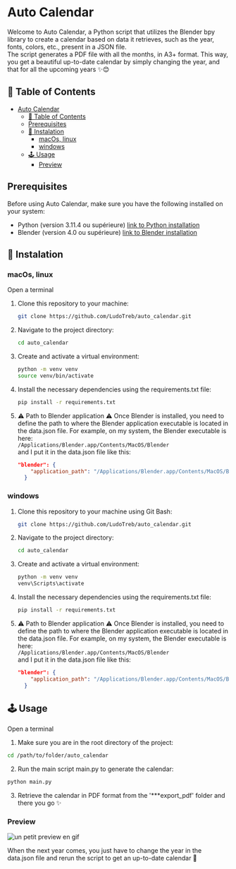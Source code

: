 
# Auto Calendar

Welcome to Auto Calendar, a Python script that utilizes the Blender bpy library to create a calendar based on data it retrieves, such as the year, fonts, colors, etc., present in a JSON file.  
The script generates a PDF file with all the months, in A3+ format.
This way, you get a beautiful up-to-date calendar by simply changing the year, and that for all the upcoming years ✨😊

## 📕 Table of Contents
- [Auto Calendar](#auto-calendar)
  - [📕 Table of Contents](#-table-of-contents)
  - [Prerequisites](#prerequisites)
  - [🧰 Instalation](#-instalation)
    - [macOs, linux](#macos-linux)
    - [windows](#windows)
  - [🕹️ Usage](#️-usage)
    - [Preview](#preview)


## Prerequisites
Before using Auto Calendar, make sure you have the following installed on your system:

- Python (version 3.11.4 ou supérieure) [link to Python installation](https://www.python.org/downloads/)
- Blender (version 4.0 ou supérieure) [link to Blender installation](https://www.blender.org/download/)



## 🧰 Instalation

### macOs, linux
Open a terminal

1. Clone this repository to your machine:
   ````bash
   git clone https://github.com/LudoTreb/auto_calendar.git

    ````

2. Navigate to the project directory:
   ````bash
   cd auto_calendar

    ```` 
3. Create and activate a virtual environment:
    ````bash
    python -m venv venv
    source venv/bin/activate
    ```` 
4. Install the necessary dependencies using the requirements.txt file:
    ````bash
    pip install -r requirements.txt
    ````
5. ⚠️ Path to Blender application ⚠️
Once Blender is installed, you need to define the path to where the Blender application executable is located in the data.json file.
For example, on my system, the Blender executable is here:  
        ```
        /Applications/Blender.app/Contents/MacOS/Blender  
        ```  
    and I put it in the data.json file like this:   
    ```json
    "blender": {
        "application_path": "/Applications/Blender.app/Contents/MacOS/Blender"
      }
    ```   
    

### windows

1. Clone this repository to your machine using Git Bash:
   ````bash
   git clone https://github.com/LudoTreb/auto_calendar.git

    ````

2. Navigate to the project directory:
   ````bash
   cd auto_calendar

    ```` 
3. Create and activate a virtual environment:
    ````bash
    python -m venv venv
    venv\Scripts\activate
    ```` 
4. Install the necessary dependencies using the requirements.txt file:
    ````bash
    pip install -r requirements.txt
    ````
5. ⚠️ Path to Blender application ⚠️
Once Blender is installed, you need to define the path to where the Blender application executable is located in the data.json file.
For example, on my system, the Blender executable is here:  
        ```
        /Applications/Blender.app/Contents/MacOS/Blender  
        ```  
    and I put it in the data.json file like this:   
    ```json
    "blender": {
        "application_path": "/Applications/Blender.app/Contents/MacOS/Blender"
      }
    ```  

## 🕹️ Usage
Open a terminal

1. Make sure you are in the root directory of the project:

```bash
cd /path/to/folder/auto_calendar
```
2. Run the main script main.py to generate the calendar:
```bash
python main.py
```

3. Retrieve the calendar in PDF format from the '***export_pdf' folder and there you go ✨

### Preview
![un petit preview en gif](ress/img/calendar_graphictypo_2024.gif)

 

When the next year comes, you just have to change the year in the data.json file and rerun the script to get an up-to-date calendar 🎉

